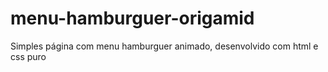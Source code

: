# menu-hamburguer-origamid

Simples página com menu hamburguer animado, desenvolvido com html e css puro
